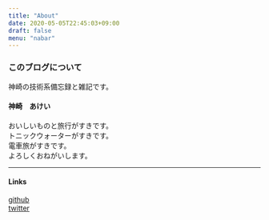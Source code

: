 ```yaml
---
title: "About"
date: 2020-05-05T22:45:03+09:00
draft: false
menu: "nabar"
---
```

### このブログについて  
神崎の技術系備忘録と雑記です。


#### 神崎　あけい

おいしいものと旅行がすきです。  
トニックウォーターがすきです。  
電車旅がすきです。  
よろしくおねがいします。  

* * *
#### Links  
[github](https://github.com/akei23)  
[twitter](https://twitter.com/kanzaki_klis)  
